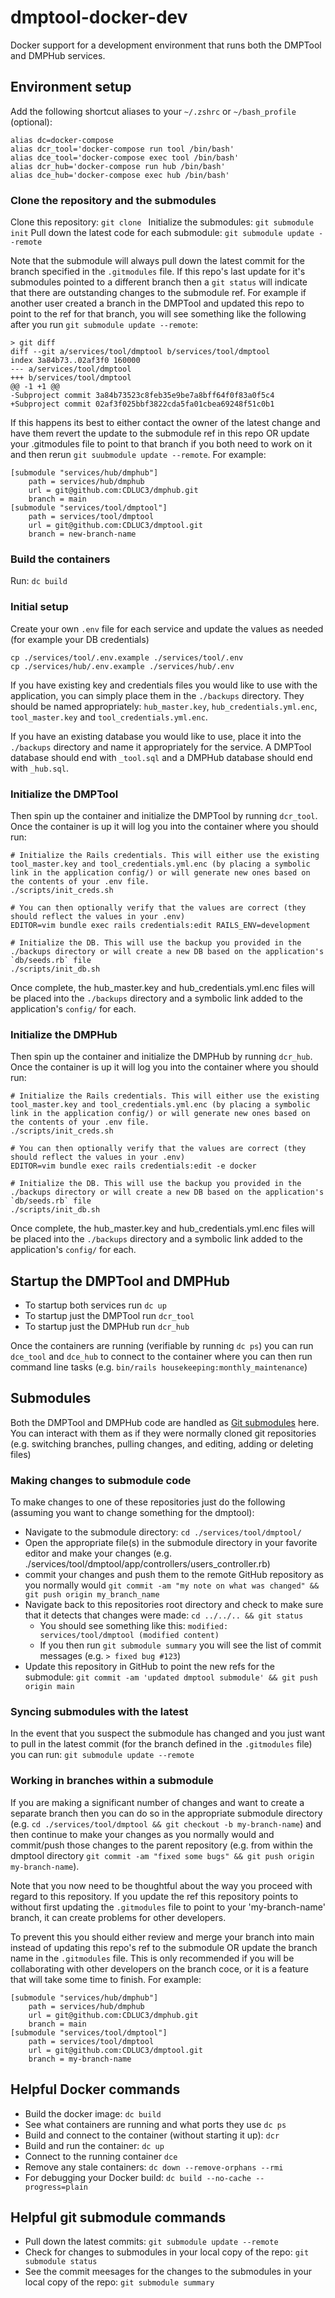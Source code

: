 # dmptool-docker-dev

Docker support for a development environment that runs both the DMPTool and DMPHub services.

## Environment setup

Add the following shortcut aliases to your `~/.zshrc` or `~/bash_profile` (optional):
```
alias dc=docker-compose
alias dcr_tool='docker-compose run tool /bin/bash'
alias dce_tool='docker-compose exec tool /bin/bash'
alias dcr_hub='docker-compose run hub /bin/bash'
alias dce_hub='docker-compose exec hub /bin/bash'
```
### Clone the repository and the submodules
Clone this repository: `git clone `
Initialize the submodules: `git submodule init`
Pull down the latest code for each submodule: `git submodule update --remote`

Note that the submodule will always pull down the latest commit for the branch specified in the `.gitmodules` file. If this repo's last update for it's submodules pointed to a different branch then a `git status` will indicate that there are outstanding changes to the submodule ref. For example if another user created a branch in the DMPTool and updated this repo to point to the ref for that branch, you will see something like the following after you run `git submodule update --remote`:
```
> git diff
diff --git a/services/tool/dmptool b/services/tool/dmptool
index 3a84b73..02af3f0 160000
--- a/services/tool/dmptool
+++ b/services/tool/dmptool
@@ -1 +1 @@
-Subproject commit 3a84b73523c8feb35e9be7a8bff64f0f83a0f5c4
+Subproject commit 02af3f025bbf3822cda5fa01cbea69248f51c0b1
```

If this happens its best to either contact the owner of the latest change and have them revert the update to the submodule ref in this repo OR update your .gitmodules file to point to that branch if you both need to work on it and then rerun `git suubmodule update --remote`. For example:
```
[submodule "services/hub/dmphub"]
	path = services/hub/dmphub
	url = git@github.com:CDLUC3/dmphub.git
	branch = main
[submodule "services/tool/dmptool"]
	path = services/tool/dmptool
	url = git@github.com:CDLUC3/dmptool.git
	branch = new-branch-name
```

### Build the containers

Run: `dc build`

### Initial setup

Create your own `.env` file for each service and update the values as needed (for example your DB
credentials)
```
cp ./services/tool/.env.example ./services/tool/.env
cp ./services/hub/.env.example ./services/hub/.env
```

If you have existing key and credentials files you would like to use with the application, you can simply place them in the `./backups` directory. They should be named appropriately: `hub_master.key`, `hub_credentials.yml.enc`, `tool_master.key` and `tool_credentials.yml.enc`.

If you have an existing database you would like to use, place it into the `./backups` directory and name it appropriately for the service. A DMPTool database should end with `_tool.sql` and a DMPHub database should end with `_hub.sql`.

### Initialize the DMPTool

Then spin up the container and initialize the DMPTool by running `dcr_tool`. Once the container is up it will log you into the container where you should run:
```
# Initialize the Rails credentials. This will either use the existing tool_master.key and tool_credentials.yml.enc (by placing a symbolic link in the application config/) or will generate new ones based on the contents of your .env file.
./scripts/init_creds.sh

# You can then optionally verify that the values are correct (they should reflect the values in your .env)
EDITOR=vim bundle exec rails credentials:edit RAILS_ENV=development

# Initialize the DB. This will use the backup you provided in the ./backups directory or will create a new DB based on the application's `db/seeds.rb` file
./scripts/init_db.sh
```

Once complete, the hub_master.key and hub_credentials.yml.enc files will be placed into the `./backups` directory and a symbolic link added to the application's `config/` for each.

### Initialize the DMPHub

Then spin up the container and initialize the DMPHub by running `dcr_hub`. Once the container is up it will log you into the container where you should run:
```
# Initialize the Rails credentials. This will either use the existing tool_master.key and tool_credentials.yml.enc (by placing a symbolic link in the application config/) or will generate new ones based on the contents of your .env file.
./scripts/init_creds.sh

# You can then optionally verify that the values are correct (they should reflect the values in your .env)
EDITOR=vim bundle exec rails credentials:edit -e docker

# Initialize the DB. This will use the backup you provided in the ./backups directory or will create a new DB based on the application's `db/seeds.rb` file
./scripts/init_db.sh
```

Once complete, the hub_master.key and hub_credentials.yml.enc files will be placed into the `./backups` directory and a symbolic link added to the application's `config/` for each.

## Startup the DMPTool and DMPHub

- To startup both services run `dc up`
- To startup just the DMPTool run `dcr_tool`
- To startup just the DMPHub run `dcr_hub`

Once the containers are running (verifiable by running `dc ps`) you can run `dce_tool` and `dce_hub` to connect to the container where you can then run command line tasks (e.g. `bin/rails housekeeping:monthly_maintenance`)

## Submodules

Both the DMPTool and DMPHub code are handled as [Git submodules](https://git-scm.com/book/en/v2/Git-Tools-Submodules) here. You can interact with them as if they were normally cloned git repositories (e.g. switching branches, pulling changes, and editing, adding or deleting files)

### Making changes to submodule code
To make changes to one of these repositories just do the following (assuming you want to change something for the dmptool):
- Navigate to the submodule directory: `cd ./services/tool/dmptool/`
- Open the appropriate file(s) in the submodule directory in your favorite editor and make your changes (e.g. ./services/tool/dmptool/app/controllers/users_controller.rb)
-  commit your changes and push them to the remote GitHub repository as you normally would `git commit -am "my note on what was changed" && git push origin my_branch_name`
- Navigate back to this repositories root directory and check to make sure that it detects that changes were made: `cd ../../.. && git status`
  - You should see something like this: `modified:   services/tool/dmptool (modified content)`
  - If you then run `git submodule summary` you will see the list of commit messages (e.g. `> fixed bug #123`)
- Update this repository in GitHub to point the new refs for the submodule: `git commit -am 'updated dmptool submodule' && git push origin main`

### Syncing submodules with the latest
In the event that you suspect the submodule has changed and you just want to pull in the latest commit (for the branch defined in the `.gitmodules` file) you can run: `git submodule update --remote`

### Working in branches within a submodule
If you are making a significant number of changes and want to create a separate branch then you can do so in the appropriate submodule directory (e.g. `cd ./services/tool/dmptool && git checkout -b my-branch-name`) and then continue to make your changes as you normally would and commit/push those changes to the parent repository (e.g. from within the dmptool directory `git commit -am "fixed some bugs" && git push origin my-branch-name`).

Note that you now need to be thoughtful about the way you proceed with regard to this repository. If you update the ref this repository points to without first updating the `.gitmodules` file to point to your 'my-branch-name' branch, it can create problems for other developers.

To prevent this you should either review and merge your branch into main instead of updating this repo's ref to the submodule OR update the branch name in the `.gitmodules` file. This is only recommended if you will be collaborating with other developers on the branch coce, or it is a feature that will take some time to finish. For example:
```
[submodule "services/hub/dmphub"]
	path = services/hub/dmphub
	url = git@github.com:CDLUC3/dmphub.git
	branch = main
[submodule "services/tool/dmptool"]
	path = services/tool/dmptool
	url = git@github.com:CDLUC3/dmptool.git
	branch = my-branch-name
  ```

## Helpful Docker commands

- Build the docker image: `dc build`
- See what containers are running and what ports they use `dc ps`
- Build and connect to the container (without starting it up): `dcr`
- Build and run the container: `dc up`
- Connect to the running container `dce`
- Remove any stale containers: `dc down --remove-orphans --rmi`
- For debugging your Docker build: `dc build --no-cache --progress=plain`

## Helpful git submodule commands

- Pull down the latest commits: `git submodule update --remote`
- Check for changes to submodules in your local copy of the repo: `git submodule status`
- See the commit meesages for the changes to the submodules in your local copy of the repo: `git submodule summary`
